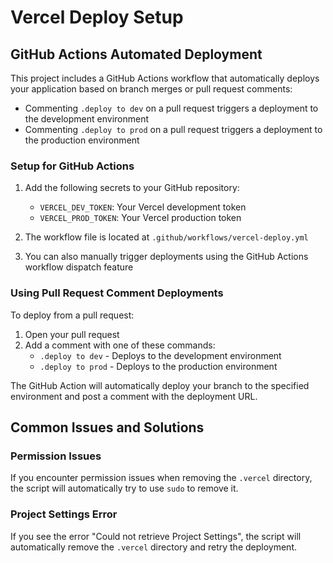 # Vercel Deploy Setup

## GitHub Actions Automated Deployment

This project includes a GitHub Actions workflow that automatically deploys your application based on branch merges or pull request comments:

- Commenting `.deploy to dev` on a pull request triggers a deployment to the development environment
- Commenting `.deploy to prod` on a pull request triggers a deployment to the production environment

### Setup for GitHub Actions

1. Add the following secrets to your GitHub repository:
   - `VERCEL_DEV_TOKEN`: Your Vercel development token
   - `VERCEL_PROD_TOKEN`: Your Vercel production token

2. The workflow file is located at `.github/workflows/vercel-deploy.yml`

3. You can also manually trigger deployments using the GitHub Actions workflow dispatch feature

### Using Pull Request Comment Deployments

To deploy from a pull request:

1. Open your pull request
2. Add a comment with one of these commands:
   - `.deploy to dev` - Deploys to the development environment
   - `.deploy to prod` - Deploys to the production environment

The GitHub Action will automatically deploy your branch to the specified environment and post a comment with the deployment URL.

## Common Issues and Solutions

### Permission Issues
If you encounter permission issues when removing the `.vercel` directory, the script will automatically try to use `sudo` to remove it.

### Project Settings Error
If you see the error "Could not retrieve Project Settings", the script will automatically remove the `.vercel` directory and retry the deployment.